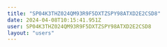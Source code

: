 ```yaml
---
title: "SP04K3THZ024QM93R9F5DXTZSPY98ATXD2E2CSD8"
date: 2024-04-08T10:15:41.951Z
user: SP04K3THZ024QM93R9F5DXTZSPY98ATXD2E2CSD8
layout: "users"
---
```

    